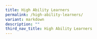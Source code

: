 ```yaml
---
title: High Ability Learners
permalink: /high-ability-learners/
variant: markdown
description: ""
third_nav_title: High Ability Learners
---
```

